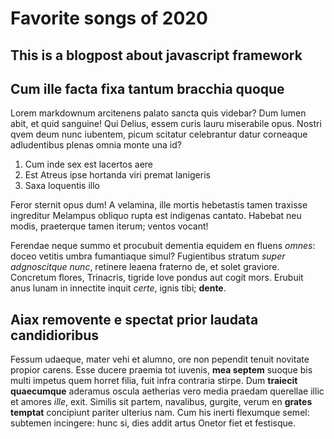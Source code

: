 # Favorite songs of 2020

## This is a blogpost about javascript framework


## Cum ille facta fixa tantum bracchia quoque

Lorem markdownum arcitenens palato sancta quis videbar? Dum lumen abit, et quid
sanguine! Qui Delius, essem curis lauru miserabile opus. Nostri qvem deum nunc
iubentem, picum scitatur celebrantur datur corneaque adludentibus plenas omnia
monte una id?

1. Cum inde sex est lacertos aere
2. Est Atreus ipse hortanda viri premat lanigeris
3. Saxa loquentis illo

Feror sternit opus dum! A velamina, ille mortis hebetastis tamen traxisse
ingreditur Melampus obliquo rupta est indigenas cantato. Habebat neu modis,
praeterque tamen iterum; ventos vocant!

Ferendae neque summo et procubuit dementia equidem en fluens *omnes*: doceo
vetitis umbra fumantiaque simul? Fugientibus stratum *super adgnoscitque nunc*,
retinere leaena fraterno de, et solet graviore. Concretum flores, Trinacris,
tigride Iove pondus aut cogit mors. Erubuit anus lunam in innectite inquit
*certe*, ignis tibi; **dente**.

## Aiax removente e spectat prior laudata candidioribus

Fessum udaeque, mater vehi et alumno, ore non pependit tenuit novitate propior
carens. Esse ducere praemia tot iuvenis, **mea septem** suoque bis multi impetus
quem horret filia, fuit infra contraria stirpe. Dum **traiecit quaecumque**
aderamus oscula aetherias vero media praedam querellae illic et amores *ille*,
exit. Similis sit partem, navalibus, gurgite, verum en **grates temptat**
concipiunt pariter ulterius nam. Cum his inerti flexumque semel: subtemen
incingere: hunc si, dies addit artus Onetor fiet et festisque.